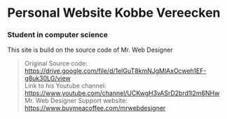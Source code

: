 # Personal Website Kobbe Vereecken
### Student in computer science

This site is build on the source code of Mr. Web Designer
> Original Source code:               https://drive.google.com/file/d/1elGuT8kmNJgMlAxOcweh1EF-g8uk30LG/view <br>
> Link to his Youtube channel:        https://www.youtube.com/channel/UCKwgH3vASrD2brd1l2m6NHw <br>
> Mr. Web Designer Support website:   https://www.buymeacoffee.com/mrwebdesigner
